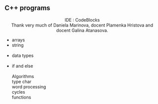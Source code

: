 
## C++ programs
<p align="center">
IDE : CodeBlocks <br />
Thank very much of Daniela Marinova, docent Plamenka Hristova and docent Galina Atanasova.
<ul>
  <li>arrays</li>
  <li>string</li> <br />
  <li>data types</li> <br />
  <li>if and else</li> <br />
  Algorithms <br />
  type char <br />
  word processing <br />
  cycles <br />
  functions <br />
</ul>
</p>
